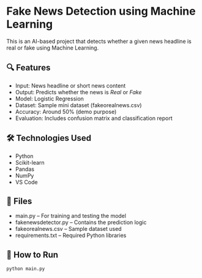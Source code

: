 # Fake News Detection using Machine Learning

This is an AI-based project that detects whether a given news headline is real or fake using Machine Learning.

## 🔍 Features
- Input: News headline or short news content
- Output: Predicts whether the news is *Real* or *Fake*
- Model: Logistic Regression
- Dataset: Sample mini dataset (fakeorealnews.csv)
- Accuracy: Around 50% (demo purpose)
- Evaluation: Includes confusion matrix and classification report

## 🛠 Technologies Used
- Python
- Scikit-learn
- Pandas
- NumPy
- VS Code

## 📂 Files
- main.py – For training and testing the model
- fakenewsdetector.py – Contains the prediction logic
- fakeorealnews.csv – Sample dataset used
- requirements.txt – Required Python libraries

## 🚀 How to Run
```bash
python main.py
